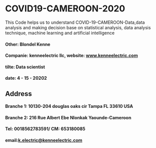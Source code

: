 # COVID19-CAMEROON-2020
This Code helps us to understand COVID-19-CAMEROON-Data,data analysis and making decision base on statistical analysis, data analysis technique, machine learning and artificial intelligence
#### Other: Blondel Kenne
#### Companie: kenneelectric llc, website: www.kenneelectric.com
#### tilte: Data scientist
#### date: 4 - 15 - 20202
## Address
#### Branche 1: 10130-204 douglas oaks cir Tampa FL 33610 USA
#### Branche 2: 216 Rue Albert Ebe Nlonkak Yaounde-Cameroon
#### Tel: 0018562783591/ CM: 653180085
#### email:k.electric@kenneelectric.com
